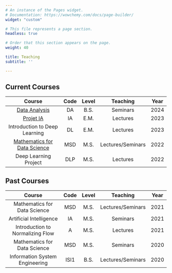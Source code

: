 ```yaml
---
# An instance of the Pages widget.
# Documentation: https://wowchemy.com/docs/page-builder/
widget: "custom"

# This file represents a page section.
headless: true

# Order that this section appears on the page.
weight: 40

title: Teaching
subtitle: ''

---
```


## Current Courses

|Course| Code | Level | Teaching | Year |
|:------:|:---:|:----:|:------:|:----:|
|[Data Analysis](https://www.lamsade.dauphine.fr/~averine/AnalyseDonnees/)| DA | B.S. | Seminars | 2024 |
|[Projet IA](https://drive.google.com/drive/folders/1OAbfRcggkuYP_IIYggruZL67qWwwsQ2C?usp=sharing)| IA | E.M. | Lectures | 2023|
|Introduction to Deep Learning | DL | E.M. | Lectures|2023|
|[Mathematics for Data Science](https://www.lamsade.dauphine.fr/~averine/MSD2022) | MSD | M.S. |Lectures/Seminars|2022|
|Deep Learning Project | DLP | M.S. |Lectures|2022|


## Past Courses

|Course| Code | Level | Teaching | Year |
|:------:|:---:|:----:|:------:|:----:|
|Mathematics for Data Science | MSD | M.S. |Lectures/Seminars|2021|
|Artificial Intelligence | IA | M.S. |Seminars|2021|
|Introduction to Normalizing Flow | A | M.S. |Lectures|2021|
|Mathematics for Data Science | MSD | M.S. | Seminars |2020|
|Information System Engineering | ISI1 | B.S. | Lectures/Seminars |2020|
